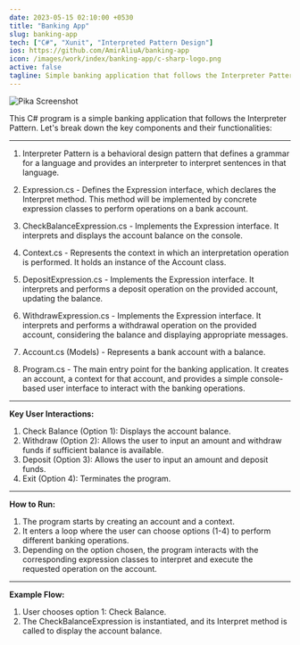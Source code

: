 ```yaml
---
date: 2023-05-15 02:10:00 +0530
title: "Banking App"
slug: banking-app
tech: ["C#", "Xunit", "Interpreted Pattern Design"]
ios: https://github.com/AmirAliuA/banking-app
icon: /images/work/index/banking-app/c-sharp-logo.png
active: false
tagline: Simple banking application that follows the Interpreter Pattern
---
```


![Pika Screenshot](/images/work/index/banking-app/console-banking-app.png)

This C# program is a simple banking application that follows the Interpreter Pattern. Let's break down the key components and their functionalities:

---

1. Interpreter Pattern is a behavioral design pattern that defines a grammar for a language and provides an interpreter to interpret sentences in that language.

2. Expression.cs - Defines the Expression interface, which declares the Interpret method. This method will be implemented by concrete expression classes to perform operations on a bank account.

3. CheckBalanceExpression.cs - Implements the Expression interface. It interprets and displays the account balance on the console.

4. Context.cs - Represents the context in which an interpretation operation is performed. It holds an instance of the Account class.

5. DepositExpression.cs - Implements the Expression interface. It interprets and performs a deposit operation on the provided account, updating the balance.

6. WithdrawExpression.cs - Implements the Expression interface. It interprets and performs a withdrawal operation on the provided account, considering the balance and displaying appropriate messages.

7. Account.cs (Models) - Represents a bank account with a balance.

8. Program.cs - The main entry point for the banking application. It creates an account, a context for that account, and provides a simple console-based user interface to interact with the banking operations.

---

**Key User Interactions:**
1. Check Balance (Option 1): Displays the account balance.
2. Withdraw (Option 2): Allows the user to input an amount and withdraw funds if sufficient balance is available.
3. Deposit (Option 3): Allows the user to input an amount and deposit funds.
4. Exit (Option 4): Terminates the program.
 
---

**How to Run:**
1. The program starts by creating an account and a context.
2. It enters a loop where the user can choose options (1-4) to perform different banking operations.
3. Depending on the option chosen, the program interacts with the corresponding expression classes to interpret and execute the requested operation on the account.

---

**Example Flow:**
1. User chooses option 1: Check Balance.
2. The CheckBalanceExpression is instantiated, and its Interpret method is called to display the account balance.